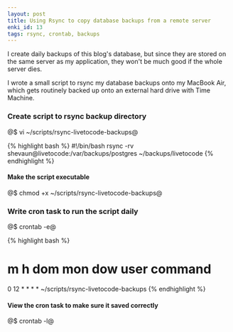 ```yaml
---
layout: post
title: Using Rsync to copy database backups from a remote server
enki_id: 13
tags: rsync, crontab, backups
---
```

I create daily backups of this blog's database, but since they are stored on the same server as my application, they won't be much good if the whole server dies.

I wrote a small script to rsync my database backups onto my MacBook Air, which gets routinely backed up onto an external hard drive with Time Machine.

### Create script to rsync backup directory

@$ vi ~/scripts/rsync-livetocode-backups@

{% highlight bash %}
#!/bin/bash
rsync -rv shevaun@livetocode:/var/backups/postgres ~/backups/livetocode
{% endhighlight %}

#### Make the script executable

@$ chmod +x ~/scripts/rsync-livetocode-backups@

### Write cron task to run the script daily

@$ crontab -e@

{% highlight bash %}
# m  h  dom mon dow user command
0 12  *   *   *  * ~/scripts/rsync-livetocode-backups
{% endhighlight %}

#### View the cron task to make sure it saved correctly

@$ crontab -l@

